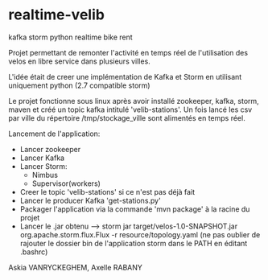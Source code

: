 # realtime-velib
kafka storm python realtime bike rent

Projet permettant de remonter l'activité en temps réel de l'utilisation des velos en libre service dans plusieurs villes.

L'idée était de creer une implémentation de Kafka et Storm en utilisant uniquement python (2.7 compatible storm)

Le projet fonctionne sous linux après avoir installé zookeeper, kafka, storm, maven et créé un topic kafka intitulé 'velib-stations'.
Un fois lancé les csv par ville du répertoire /tmp/stockage_ville sont alimentés en temps réel.

Lancement de l'application:
 - Lancer zookeeper
 - Lancer Kafka
 - Lancer Storm:
    - Nimbus
    - Supervisor(workers)
 - Creer le topic 'velib-stations' si ce n'est pas déjà fait
 - Lancer le producer Kafka 'get-stations.py'
 - Packager l'application via la commande 'mvn package' à la racine du projet
 - Lancer le .jar obtenu --> storm jar target/velos-1.0-SNAPSHOT.jar org.apache.storm.flux.Flux -r resource/topology.yaml (ne pas oublier de rajouter le dossier bin de l'application storm dans le PATH en éditant .bashrc)

Askia VANRYCKEGHEM, Axelle RABANY
